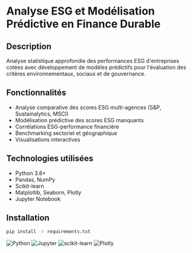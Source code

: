 # Analyse ESG et Modélisation Prédictive en Finance Durable

## Description
Analyse statistique approfondie des performances ESG d'entreprises cotées avec développement de modèles prédictifs pour l'évaluation des critères environnementaux, sociaux et de gouvernance.

## Fonctionnalités
- Analyse comparative des scores ESG multi-agences (S&P, Sustainalytics, MSCI)
- Modélisation prédictive des scores ESG manquants
- Corrélations ESG-performance financière
- Benchmarking sectoriel et géographique
- Visualisations interactives

## Technologies utilisées
- Python 3.8+
- Pandas, NumPy
- Scikit-learn
- Matplotlib, Seaborn, Plotly
- Jupyter Notebook

## Installation
```bash
pip install -r requirements.txt
```
![Python](https://img.shields.io/badge/Python-3.8+-blue)
![Jupyter](https://img.shields.io/badge/Jupyter-Notebook-orange)
![scikit-learn](https://img.shields.io/badge/scikit--learn-ML-green)
![Plotly](https://img.shields.io/badge/Plotly-Interactive-red)
